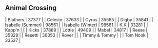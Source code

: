 ## Animal Crossing

| Blathers | 37377 |
| Celeste | 37633 |
| Cyrus | 35585 |
| Digby | 35841 |
| Isabelle (Summer) | 98561 |
| Isabelle (Winter) | 98561 |
| K.K | 33281 |
| Kapp'n | |
| Kicks | 37889 |
| Lottie | 49409 |
| Mabel | 34817 |
| Reese | 35329 |
| Resetti | 36353 |
| Rover |  |
| Timmy & Tommy |  |
| Tom Nook | 33537 |
